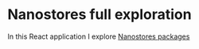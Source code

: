 # Nanostores full exploration

In this React application I explore [Nanostores packages](https://github.com/nanostores)
